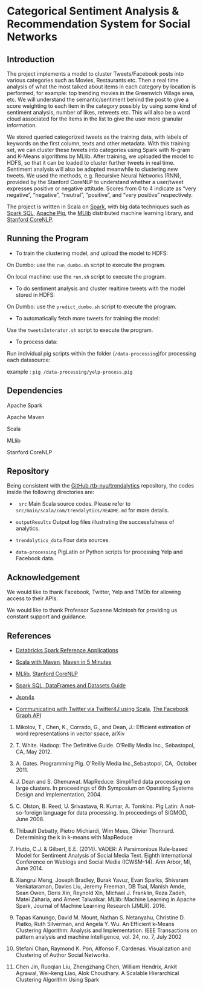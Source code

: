 Categorical Sentiment Analysis & Recommendation System for Social Networks
==========================================================================

Introduction
------------

The project implements a model to cluster Tweets/Facebook posts into various
categories such as Movies, Restaurants etc. Then a real time analysis of what
the most talked about items in each category by location is performed, for
example: top trending movies in the Greenwich Village area, etc. We will
understand the semantic/sentiment behind the post to give a score weighting to
each item in the category possibly by using some kind of sentiment analysis,
number of likes, retweets etc. This will also be a word cloud associated for the
items in the list to give the user more granular information.

We stored queried categorized tweets as the training data, with labels of
keywords on the first column, texts and other metadata. With this training set,
we can cluster these tweets into categories using Spark with N-gram and K-Means
algorithms by MLlib. After training, we uploaded the model to HDFS, so that it
can be loaded to cluster further tweets in real time. Sentiment analysis will
also be adopted meanwhile to clustering new tweets. We used the methods, e.g.
Recursive Neural Networks (RNN), provided by the Stanford CoreNLP to understand
whether a user/tweet expresses positive or negative attitude. Scores from 0 to 4
indicate as “very negative”, “negative”, “neutral”, “positive”, and “very
positive” respectively.

The project is written in Scala on [Spark](http://spark.apache.org), with big
data techniques such as [Spark SQL](http://spark.apache.org/sql/), [Apache
Pig](https://pig.apache.org), the [MLlib](http://spark.apache.org/mllib/)
distributed machine learning library, and [Stanford
CoreNLP](http://stanfordnlp.github.io/CoreNLP/).

Running the Program
-------------------

-   To train the clustering model, and upload the model to HDFS:

On Dumbo: use the `run_dumbo.sh` script to execute the program.

On local machine: use the `run.sh` script to execute the program.

-   To do sentiment analysis and cluster realtime tweets with the model stored
    in HDFS:

On Dumbo: use the `predict_dumbo.sh` script to execute the program.

-   To automatically fetch more tweets for training the model:

Use the `tweetsInterator.sh` script to execute the program.

-   To process data:

Run individual pig scripts within the folder (`/data-processing`)for processing
each datasource:

example : `pig /data-processing/yelp-process.pig`

Dependencies
------------

Apache Spark

Apache Maven

Scala

MLlib

Stanford CoreNLP

Repository
------------

Being consistent with the [GitHub rtb-nyu/trendalytics](https://github.com/rtb-nyu/trendalytics) repository, the codes inside the following directories are:

-   `src` Main Scala source codes. Please refer to
    `src/main/scala/com/trendalytics/README.md` for more details.

-   `outputResults` Output log files illustrating the successfulness of
    analytics.

-   `trendalytics_data` Four data sources.

-   `data-processing` PigLatin or Python scripts for processing Yelp and
    Facebook data.

Acknowledgement
---------------

We would like to thank Facebook, Twitter, Yelp and TMDb for allowing access to
their APIs.

We would like to thank Professor Suzanne McIntosh for providing us constant
support and guidance.

References
----------

-   [Databricks Spark Reference
    Applications](https://www.gitbook.com/book/databricks/databricks-spark-reference-applications/details)

-   [Scala with
    Maven](http://docs.scala-lang.org/tutorials/scala-with-maven.html), [Maven
    in 5
    Minutes](https://maven.apache.org/guides/getting-started/maven-in-five-minutes.html)

-   [MLlib](http://spark.apache.org/mllib/), [Stanford
    CoreNLP](http://stanfordnlp.github.io/CoreNLP/)

-   [Spark SQL, DataFrames and Datasets
    Guide](https://spark.apache.org/docs/1.6.0/sql-programming-guide.html#spark-sql-dataframes-and-datasets-guide)

-   [Json4s](http://json4s.org/)

-   [Communicating with Twitter via Twitter4J using
    Scala](https://blog.knoldus.com/2012/12/10/communicating-with-twitter-via-twitter4j-using-scala/),
    [The Facebook Graph API](https://developers.facebook.com/docs/graph-api)

1.  Mikolov, T., Chen, K., Corrado, G., and Dean, J.: Efficient estimation of
    word representations in vector space, arXiv

2.  T. White. Hadoop: The Definitive Guide. O’Reilly Media Inc., Sebastopol, CA,
    May 2012.

3.  A. Gates. Programming Pig. O’Reilly Media Inc.,Sebastopol, CA,  October
    2011.

4.  J. Dean and S. Ghemawat. MapReduce: Simplified data processing on large
    clusters. In proceedings of 6th Symposium on Operating Systems Design and
    Implementation, 2004.

5.  C. Olston, B. Reed, U. Srivastava, R. Kumar, A. Tomkins. Pig Latin: A
    not-so-foreign language for data processing. In proceedings of SIGMOD, June
    2008.

6.  Thibault Debatty, Pietro Michiardi, Wim Mees, Olivier Thonnard. Determining
    the k in k-means with MapReduce

7.  Hutto, C.J. & Gilbert, E.E. (2014). VADER: A Parsimonious Rule-based Model
    for Sentiment Analysis of Social Media Text. Eighth International Conference
    on Weblogs and Social Media (ICWSM-14). Ann Arbor, MI, June 2014.

8.  Xiangrui Meng, Joseph Bradley, Burak Yavuz, Evan Sparks, Shivaram
    Venkataraman, Davies Liu, Jeremy Freeman, DB Tsai, Manish Amde, Sean Owen,
    Doris Xin, Reynold Xin, Michael J. Franklin, Reza Zadeh, Matei Zaharia, and
    Ameet Talwalkar. MLlib: Machine Learning in Apache Spark, Journal of Machine
    Learning Research (JMLR). 2016.

9.  Tapas Kanungo, David M. Mount, Nathan S. Netanyahu, Christine D. Piatko,
    Ruth Silverman, and Angela Y. Wu. An Efficient k-Means Clustering Algorithm:
    Analysis and Implementation. IEEE Transactions on pattern analysis and
    machine intelligence, vol. 24, no. 7, July 2002

10. Stefani Chan, Raymond K. Pon, Alfonso F. Cardenas. Visualization and
    Clustering of Author Social Networks.

11. Chen Jin, Ruoqian Liu, Zhengzhang Chen, William Hendrix, Ankit Agrawal,
    Wei-keng Liao, Alok Choudhary. A Scalable Hierarchical Clustering Algorithm
    Using Spark
